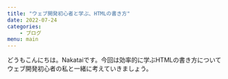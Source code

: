 ```yaml
---
title: "ウェブ開発初心者と学ぶ、HTMLの書き方"
date: 2022-07-24
categories:
    - ブログ
menu: main
---
```


どうもこんにちは。Nakataiです。今回は効率的に学ぶHTMLの書き方についてウェブ開発初心者の私と一緒に考えていきましょう。
